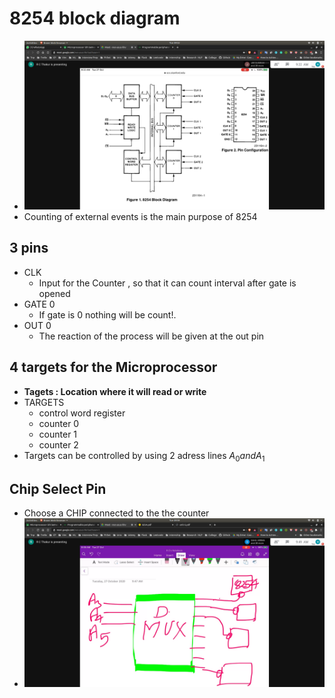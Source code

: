 # 8254 block diagram
- ![8254](8254.jpg)
- Counting of external events is the main purpose of 8254

## 3 pins
- CLK
  - Input for the Counter , so that it can count interval after gate is opened
- GATE 0
  - If gate is 0 nothing will be count!.
- OUT 0
  - The reaction of the process will be given at the out pin

## 4 targets for the Microprocessor
- **Tagets : Location where it will read or write**
- TARGETS
  - control word register
  - counter 0
  - counter 1
  - counter 2
- Targets can be controlled by using 2 adress lines $A_0 and A_1$

## Chip Select Pin
- Choose a CHIP connected to the the counter
- ![chip-select](chip-select.jpg)
